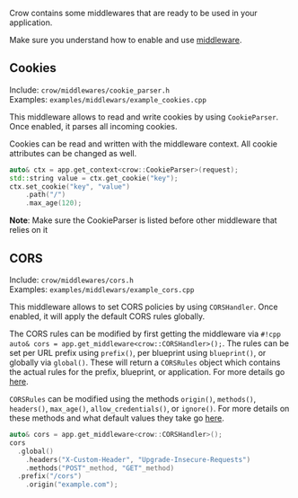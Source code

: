 Crow contains some middlewares that are ready to be used in your application.

Make sure you understand how to enable and use [middleware](../middleware/).

## Cookies
Include: `crow/middlewares/cookie_parser.h` <br>
Examples: `examples/middlewars/example_cookies.cpp`

This middleware allows to read and write cookies by using `CookieParser`. Once enabled, it parses all incoming cookies.

Cookies can be read and written with the middleware context. All cookie attributes can be changed as well.

```c++
auto& ctx = app.get_context<crow::CookieParser>(request);
std::string value = ctx.get_cookie("key");
ctx.set_cookie("key", "value")
    .path("/")
    .max_age(120);
```

**Note**: Make sure the CookieParser is listed before other middleware that relies on it

## CORS
Include: `crow/middlewares/cors.h` <br>
Examples: `examples/middlewars/example_cors.cpp`

This middleware allows to set CORS policies by using `CORSHandler`. Once enabled, it will apply the default CORS rules globally.

The CORS rules can be modified by first getting the middleware via `#!cpp auto& cors = app.get_middleware<crow::CORSHandler>();`. The rules can be set per URL prefix using `prefix()`, per blueprint using `blueprint()`, or globally via `global()`. These will return a `CORSRules` object which contains the actual rules for the prefix, blueprint, or application. For more details go [here](../../reference/structcrow_1_1_c_o_r_s_handler.html).

`CORSRules` can  be modified using the methods `origin()`, `methods()`, `headers()`, `max_age()`, `allow_credentials()`, or `ignore()`. For more details on these methods and what default values they take go [here](../../reference/structcrow_1_1_c_o_r_s_rules.html).

```c++
auto& cors = app.get_middleware<crow::CORSHandler>();
cors
  .global()
    .headers("X-Custom-Header", "Upgrade-Insecure-Requests")
    .methods("POST"_method, "GET"_method)
  .prefix("/cors")
    .origin("example.com");
```